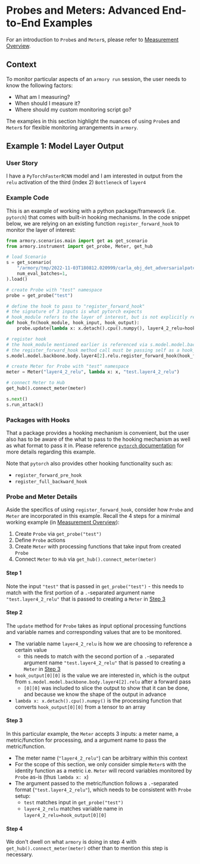 # Probes and Meters: Advanced End-to-End Examples
For an introduction to `Probe`s and `Meter`s, please refer to [Measurement Overview](./metrics.md).

## Context
To monitor particular aspects of an `armory run` session, the user needs to know the following factors:
- What am I measuring?
- When should I measure it?
- Where should my custom monitoring script go?

The examples in this section highlight the nuances of using `Probe`s and `Meter`s for flexible monitoring arrangements in `armory`.

## Example 1: Model Layer Output
### User Story
I have a `PyTorchFasterRCNN` model and I am interested in output from the `relu` activation of the third (index 2) `Bottleneck` of `layer4`
### Example Code
This is an example of working with a python package/framework (i.e. `pytorch`) that comes with built-in hooking mechanisms. In the code snippet below, we are relying on an existing function `register_forward_hook` to monitor the layer of interest:
```python showLineNumbers
from armory.scenarios.main import get as get_scenario
from armory.instrument import get_probe, Meter, get_hub

# load Scenario
s = get_scenario(
    "/armory/tmp/2022-11-03T180812.020999/carla_obj_det_adversarialpatch_undefended.json",
    num_eval_batches=1,
).load()

# create Probe with "test" namespace
probe = get_probe("test")

# define the hook to pass to "register_forward_hook"
# the signature of 3 inputs is what pytorch expects
# hook_module refers to the layer of interest, but is not explicitly referenced when passing to register_forward_hook
def hook_fn(hook_module, hook_input, hook_output): 
    probe.update(lambda x: x.detach().cpu().numpy(), layer4_2_relu=hook_output[0][0]) # [0][0] for slicing

# register hook
# the hook_module mentioned earlier is referenced via s.model.model.backbone.body.layer4[2].relu
# the register_forward_hook method call must be passing self as a hook_module to hook_fn
s.model.model.backbone.body.layer4[2].relu.register_forward_hook(hook_fn)

# create Meter for Probe with "test" namespace
meter = Meter("layer4_2_relu", lambda x: x, "test.layer4_2_relu")

# connect Meter to Hub
get_hub().connect_meter(meter)

s.next()
s.run_attack()
```

### Packages with Hooks
That a package provides a hooking mechanism is convenient, but the user also has to be aware of the what to pass to the hooking mechanism as well as what format to pass it in. Please reference [`pytorch` documentation](https://pytorch.org/docs/stable/generated/torch.nn.Module.html#torch.nn.Module.register_forward_hook) for more details regarding this example.

Note that `pytorch` also provides other hooking functionality such as:
- `register_forward_pre_hook`
- `register_full_backward_hook`

### Probe and Meter Details
Aside the specifics of using `register_forward_hook`, consider how `Probe` and `Meter` are incorporated in this example. Recall the 4 steps for a minimal working example (in [Measurement Overview](./metrics.md)):
1. Create `Probe` via `get_probe("test")`
2. Define `Probe` actions
3. Create `Meter` with processing functions that take input from created `Probe`
4. Connect `Meter` to `Hub` via `get_hub().connect_meter(meter)`

#### Step 1
Note the input `"test"` that is passed in `get_probe("test")` - this needs to match with the first portion of a `.`-separated argument name `"test.layer4_2_relu"` that is passed to creating a `Meter` in [Step 3](#step3)

#### Step 2
The `update` method for `Probe` takes as input optional processing functions and variable names and corresponding values that are to be monitored.
- The variable name `layer4_2_relu` is how we are choosing to reference a certain value
    - this needs to match with the second portion of a `.`-separated argument name `"test.layer4_2_relu"` that is passed to creating a `Meter` in [Step 3](#step3)
- `hook_output[0][0]` is the value we are interested in, which is the output from `s.model.model.backbone.body.layer4[2].relu` after a forward pass
    - `[0][0]` was included to slice the output to show that it can be done, and because we know the shape of the output in advance
- `lambda x: x.detach().cpu().numpy()` is the processing function that converts `hook_output[0][0]` from a tensor to an array

#### Step 3<a name="step3"></a>
In this particular example, the `Meter` accepts 3 inputs: a meter name, a metric/function for processing, and a argument name to pass the metric/function.
- The meter name (`"layer4_2_relu"`) can be arbitrary within this context
- For the scope of this section, we only consider simple `Meter`s with the identity function as a metric i.e. `Meter` will record variables monitored by `Probe` as-is (thus `lambda x: x`)
- The argument passed to the metric/function follows a `.`-separated format (`"test.layer4_2_relu"`), which needs to be consistent with `Probe` setup:
    - `test` matches input in `get_probe("test")`
    - `layer4_2_relu` matches variable name in `layer4_2_relu=hook_output[0][0]`

#### Step 4
 We don't dwell on what `armory` is doing in step 4 with `get_hub().connect_meter(meter)` other than to mention this step is necessary.